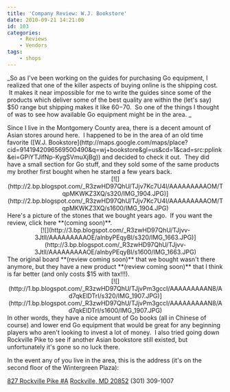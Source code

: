 ```yaml
---
title: 'Company Review: W.J. Bookstore'
date: 2010-09-21 14:21:00
id: 103
categories:
	- Reviews
	- Vendors
tags:
	- shops
---
```


<span style="font-family: inherit;">_So as I've been working on the guides for purchasing Go equipment, I realized that one of the killer aspects of buying online is the shipping cost.  It makes it near impossible for me to write the guides since some of the products which deliver some of the best quality are within the (let's say) $50 range but shipping makes it like $60-$70\.  So one of the things I thought of was to see how available Go equipment might be in the area. _</span>
<div><span style="font-family: inherit;">
</span></div><div><span style="font-family: inherit;">Since I live in the Montgomery County area, there is a decent amount of Asian stores around here.  I happened to be in the area of an old time favorite ([W.J. Bookstore](http://maps.google.com/maps/place?cid=9141942096569500490&q=wj+bookstore&gl=us&cd=1&cad=src:pplink&ei=GPiYTJifNp-KygSVmuXjBg)) and decided to check it out.  They did have a small section for Go stuff, and they sold some of the same products my brother first bought when he started a few years back.</span></div><div><span style="font-family: inherit;">
</span></div><div style="clear: both; text-align: center;">[<span style="font-family: inherit;">![](http://2.bp.blogspot.com/_R3zwHD97QhU/TJjv7Kc7U4I/AAAAAAAAAOM/TqpMKWKZ3XQ/s320/IMG_1904.JPG)</span>](http://2.bp.blogspot.com/_R3zwHD97QhU/TJjv7Kc7U4I/AAAAAAAAAOM/TqpMKWKZ3XQ/s1600/IMG_1904.JPG)</div><div style="text-align: center;"><span style="font-family: inherit;">
</span></div><div><span style="font-family: inherit;">Here's a picture of the stones that we bought years ago.  If you want the review, click here </span>**<span style="font-family: inherit;">(coming soon)</span>**<span style="font-family: inherit;">.</span></div><div><span style="font-family: inherit;">
</span></div><div style="clear: both; text-align: center;">[<span style="font-family: inherit;">![](http://3.bp.blogspot.com/_R3zwHD97QhU/TJjvv-3JtlI/AAAAAAAAAOE/alnbyPEqyBI/s320/IMG_1663.JPG)</span>](http://3.bp.blogspot.com/_R3zwHD97QhU/TJjvv-3JtlI/AAAAAAAAAOE/alnbyPEqyBI/s1600/IMG_1663.JPG)</div><div style="text-align: center;"><span style="font-family: inherit;">
</span></div><div><span style="font-family: inherit;">The original board </span>**<span style="font-family: inherit;">(review coming soon)</span>**<span style="font-family: inherit;"> that we bought wasn't there anymore, but they have a new product </span>**<span style="font-family: inherit;">(review coming soon)</span>**<span style="font-family: inherit;"> that I think is far better (and only costs $15 with tax!!!).</span></div><div><span style="font-family: inherit;">
</span></div><div style="clear: both; text-align: center;"></div><div style="clear: both; text-align: center;">[<span style="font-family: inherit;">![](http://1.bp.blogspot.com/_R3zwHD97QhU/TJjvPm3gccI/AAAAAAAAAN8/Ad7qkElDTrI/s320/IMG_1907.JPG)</span>](http://1.bp.blogspot.com/_R3zwHD97QhU/TJjvPm3gccI/AAAAAAAAAN8/Ad7qkElDTrI/s1600/IMG_1907.JPG)</div><div><span style="font-family: inherit;">
</span><span style="font-family: inherit;">In other words, they have a nice amount of Go books (all in Chinese of course) and lower end Go equipment that would be great for any beginning players who aren't looking to invest a lot of money.  I also tried going down Rockville Pike to see if another Asian bookstore still existed, but unfortunately it's gone so no luck there.  </span>

<span style="font-family: inherit;"></span>In the event any of you live in the area, this is the address (it's on the second floor of the Wintergreen Plaza):

[827 Rockville Pike #A](http://www.blogger.com/goog_1091462214)
[Rockville, MD 20852](http://maps.google.com/maps/place?cid=9141942096569500490&q=wj+bookstore&gl=us&cd=1&cad=src:pplink&ei=GPiYTJifNp-KygSVmuXjBg)
(301) 309-1007</div>